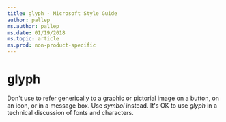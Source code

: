 ```yaml
---
title: glyph - Microsoft Style Guide
author: pallep
ms.author: pallep
ms.date: 01/19/2018
ms.topic: article
ms.prod: non-product-specific
---
```


# glyph

Don't use to refer generically to a graphic or pictorial image on a button, on an icon, or in a message box. Use *symbol* instead. It's OK to use *glyph* in a technical discussion of fonts and characters.

